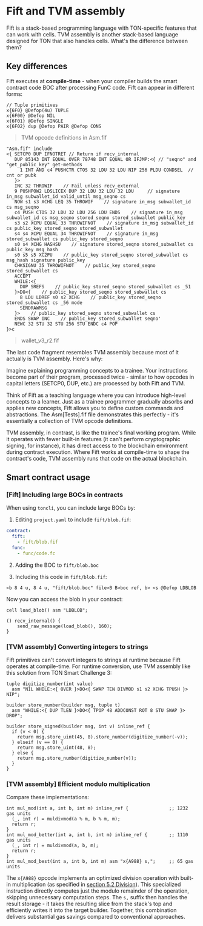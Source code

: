 # Fift and TVM assembly

Fift is a stack-based programming language with TON-specific features that can work with cells. TVM assembly is another stack-based language designed for TON that also handles cells. What's the difference between them?

## Key differences

Fift executes at **compile-time** - when your compiler builds the smart contract code BOC after processing FunC code. Fift can appear in different forms:

```
// Tuple primitives
x{6F0} @Defop(4u) TUPLE
x{6F00} @Defop NIL
x{6F01} @Defop SINGLE
x{6F02} dup @Defop PAIR @Defop CONS
```
> TVM opcode definitions in Asm.fif

```
"Asm.fif" include
<{ SETCP0 DUP IFNOTRET // Return if recv_internal
   DUP 85143 INT EQUAL OVER 78748 INT EQUAL OR IFJMP:<{ // "seqno" and "get_public_key" get-methods
     1 INT AND c4 PUSHCTR CTOS 32 LDU 32 LDU NIP 256 PLDU CONDSEL  // cnt or pubk
   }>
   INC 32 THROWIF    // Fail unless recv_external
   9 PUSHPOW2 LDSLICEX DUP 32 LDU 32 LDU 32 LDU     // signature in_msg subwallet_id valid_until msg_seqno cs
   NOW s1 s3 XCHG LEQ 35 THROWIF    // signature in_msg subwallet_id cs msg_seqno
   c4 PUSH CTOS 32 LDU 32 LDU 256 LDU ENDS    // signature in_msg subwallet_id cs msg_seqno stored_seqno stored_subwallet public_key
   s3 s2 XCPU EQUAL 33 THROWIFNOT    // signature in_msg subwallet_id cs public_key stored_seqno stored_subwallet
   s4 s4 XCPU EQUAL 34 THROWIFNOT    // signature in_msg stored_subwallet cs public_key stored_seqno
   s0 s4 XCHG HASHSU    // signature stored_seqno stored_subwallet cs public_key msg_hash
   s0 s5 s5 XC2PU    // public_key stored_seqno stored_subwallet cs msg_hash signature public_key
   CHKSIGNU 35 THROWIFNOT    // public_key stored_seqno stored_subwallet cs
   ACCEPT
   WHILE:<{
     DUP SREFS    // public_key stored_seqno stored_subwallet cs _51
   }>DO<{    // public_key stored_seqno stored_subwallet cs
     8 LDU LDREF s0 s2 XCHG    // public_key stored_seqno stored_subwallet cs _56 mode
     SENDRAWMSG
   }>    // public_key stored_seqno stored_subwallet cs
   ENDS SWAP INC    // public_key stored_subwallet seqno'
   NEWC 32 STU 32 STU 256 STU ENDC c4 POP
}>c
```
> wallet_v3_r2.fif

The last code fragment resembles TVM assembly because most of it actually is TVM assembly. Here's why:

Imagine explaining programming concepts to a trainee. Your instructions become part of their program, processed twice - similar to how opcodes in capital letters (SETCP0, DUP, etc.) are processed by both Fift and TVM.

Think of Fift as a teaching language where you can introduce high-level concepts to a learner. Just as a trainee programmer gradually absorbs and applies new concepts, Fift allows you to define custom commands and abstractions. The Asm[Tests].fif file demonstrates this perfectly - it's essentially a collection of TVM opcode definitions.

TVM assembly, in contrast, is like the trainee's final working program. While it operates with fewer built-in features (it can't perform cryptographic signing, for instance), it has direct access to the blockchain environment during contract execution. Where Fift works at compile-time to shape the contract's code, TVM assembly runs that code on the actual blockchain.

## Smart contract usage

### [Fift] Including large BOCs in contracts

When using `toncli`, you can include large BOCs by:

1. Editing `project.yaml` to include `fift/blob.fif`:
```yaml
contract:
  fift:
    - fift/blob.fif
  func:
    - func/code.fc
```

2. Adding the BOC to `fift/blob.boc`

3. Including this code in `fift/blob.fif`:
```
<b 8 4 u, 8 4 u, "fift/blob.boc" file>B B>boc ref, b> <s @Defop LDBLOB
```

Now you can access the blob in your contract:
```
cell load_blob() asm "LDBLOB";

() recv_internal() {
    send_raw_message(load_blob(), 160);
}
```

### [TVM assembly] Converting integers to strings

Fift primitives can't convert integers to strings at runtime because Fift operates at compile-time. For runtime conversion, use TVM assembly like this solution from TON Smart Challenge 3:

```
tuple digitize_number(int value)
  asm "NIL WHILE:<{ OVER }>DO<{ SWAP TEN DIVMOD s1 s2 XCHG TPUSH }> NIP";

builder store_number(builder msg, tuple t)
  asm "WHILE:<{ DUP TLEN }>DO<{ TPOP 48 ADDCONST ROT 8 STU SWAP }> DROP";

builder store_signed(builder msg, int v) inline_ref {
  if (v < 0) {
    return msg.store_uint(45, 8).store_number(digitize_number(-v));
  } elseif (v == 0) {
    return msg.store_uint(48, 8);
  } else {
    return msg.store_number(digitize_number(v));
  }
}
```

### [TVM assembly] Efficient modulo multiplication

Compare these implementations:

```
int mul_mod(int a, int b, int m) inline_ref {               ;; 1232 gas units
  (_, int r) = muldivmod(a % m, b % m, m);
  return r;
}
int mul_mod_better(int a, int b, int m) inline_ref {        ;; 1110 gas units
  (_, int r) = muldivmod(a, b, m);
  return r;
}
int mul_mod_best(int a, int b, int m) asm "x{A988} s,";     ;; 65 gas units
```

The `x{A988}` opcode implements an optimized division operation with built-in multiplication (as specified in [section 5.2 Division](/v3/documentation/tvm/instructions#A988)). This specialized instruction directly computes just the modulo remainder of the operation, skipping unnecessary computation steps. The `s,` suffix then handles the result storage - it takes the resulting slice from the stack's top and efficiently writes it into the target builder. Together, this combination delivers substantial gas savings compared to conventional approaches.